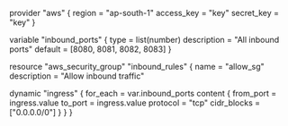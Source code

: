 provider "aws" {
  region     = "ap-south-1"
  access_key = "key"
  secret_key = "key"
}


variable "inbound_ports" {
  type        = list(number)
  description = "All inbound ports"
  default     = [8080, 8081, 8082, 8083]
}

resource "aws_security_group" "inbound_rules" {
  name        = "allow_sg"
  description = "Allow inbound traffic"

  dynamic "ingress" {
    for_each = var.inbound_ports
    content {
      from_port   = ingress.value
      to_port     = ingress.value
      protocol    = "tcp"
      cidr_blocks = ["0.0.0.0/0"]
    }
  }
}

